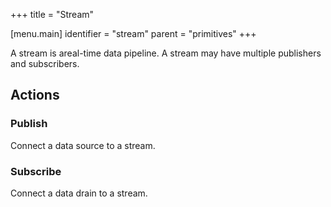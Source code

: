 +++
title = "Stream"

[menu.main]
identifier = "stream"
parent = "primitives"
+++

A stream is areal-time data pipeline. A stream may have multiple publishers and subscribers.

## Actions

### Publish

Connect a data source to a stream.

### Subscribe

Connect a data drain to a stream.

